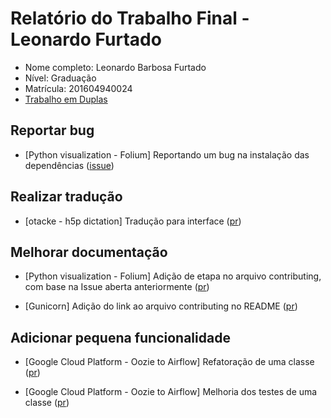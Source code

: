 # Relatório do Trabalho Final - Leonardo Furtado

* Nome completo: Leonardo Barbosa Furtado
* Nível: Graduação
* Matrícula: 201604940024
* [Trabalho em Duplas](https://github.com/gustavopinto/tesl/blob/master/duplas/Dupla_CAIO_LEONARDO.md)

## Reportar bug

* [Python visualization - Folium] Reportando um bug na instalação das dependências ([issue](https://github.com/python-visualization/folium/issues/1172))

## Realizar tradução

* [otacke - h5p dictation] Tradução para interface ([pr](https://github.com/otacke/h5p-dictation/pull/38))

## Melhorar documentação

* [Python visualization - Folium] Adição de etapa no arquivo contributing, com base na Issue aberta anteriormente ([pr](https://github.com/python-visualization/folium/pull/1173))

* [Gunicorn] Adição do link ao arquivo contributing no README ([pr](https://github.com/benoitc/gunicorn/pull/2069))

## Adicionar pequena funcionalidade

* [Google Cloud Platform - Oozie to Airflow] Refatoração de uma classe ([pr](https://github.com/GoogleCloudPlatform/oozie-to-airflow/pull/272))

* [Google Cloud Platform - Oozie to Airflow] Melhoria dos testes de uma classe ([pr](https://github.com/GoogleCloudPlatform/oozie-to-airflow/pull/284))
